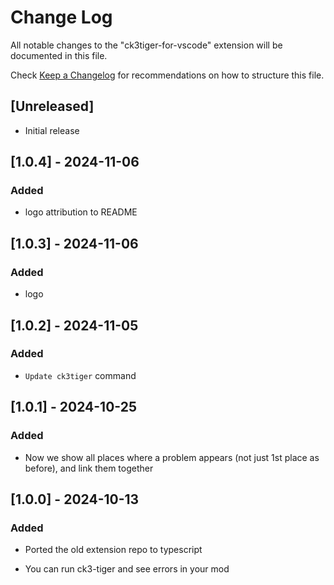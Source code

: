 # Change Log

All notable changes to the "ck3tiger-for-vscode" extension will be documented in this file.

Check [Keep a Changelog](http://keepachangelog.com/) for recommendations on how to structure this file.

## [Unreleased]

- Initial release

## [1.0.4] - 2024-11-06

### Added

- logo attribution to README

## [1.0.3] - 2024-11-06

### Added

- logo

## [1.0.2] - 2024-11-05

### Added

- `Update ck3tiger` command 

## [1.0.1] - 2024-10-25

### Added

- Now we show all places where a problem appears (not just 1st place as before), and link them together

## [1.0.0] - 2024-10-13

### Added

- Ported the old extension repo to typescript

- You can run ck3-tiger and see errors in your mod 
